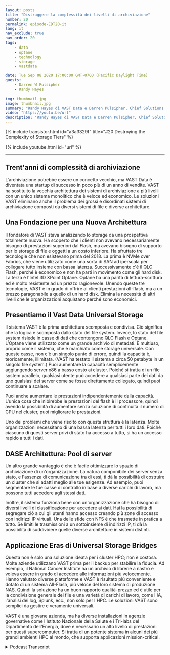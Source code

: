 ```yaml
---
layout: posts
title: "Distruggere la complessità dei livelli di archiviazione"
number: 20
permalink: episode-EDT20-it
lang: it
nav_exclude: true
nav_order: 20
tags:
    - data
    - optane
    - technology
    - storage
    - vastdata

date: Tue Sep 08 2020 17:00:00 GMT-0700 (Pacific Daylight Time)
guests:
    - Darren W Pulsipher
    - Randy Hayes

img: thumbnail.jpg
image: thumbnail.jpg
summary: "Randy Hayes di VAST Data e Darren Pulsipher, Chief Solutions Architect, Public Sector, Intel, discutono dell'innovativa architettura di storage di VAST Data che elimina la necessità di livelli utilizzando NVMe over Fabrics, QLC Flash e 3D XPoint Optane."
video: "https://youtu.be/url"
description: "Randy Hayes di VAST Data e Darren Pulsipher, Chief Solutions Architect, Public Sector, Intel, discutono dell'innovativa architettura di storage di VAST Data che elimina la necessità di livelli utilizzando NVMe over Fabrics, QLC Flash e 3D XPoint Optane."
---
```


<div>
{% include transistor.html id="a3a3329f" title="#20 Destroying the Complexity of Storage Tiers" %}

{% include youtube.html id="url" %}
</div>

---

## Trent'anni di complessità di archiviazione

L'archiviazione potrebbe essere un concetto vecchio, ma VAST Data è diventata una startup di successo in poco più di un anno di vendite. VAST ha sostituito la vecchia architettura dei sistemi di archiviazione a più livelli con un unico sistema monolitico che è veloce ed economico. Le soluzioni VAST eliminano anche il problema dei grossi e disordinati sistemi di archiviazione composti da diversi sistemi di file e diverse architetture.

## Una Fondazione per una Nuova Architettura

Il fondatore di VAST stava analizzando lo storage da una prospettiva totalmente nuova. Ha scoperto che i clienti non avevano necessariamente bisogno di prestazioni superiori dal Flash, ma avevano bisogno di supporto per lo storage di file e oggetti a un costo inferiore. Ha sfruttato tre tecnologie che non esistevano prima del 2018. La prima è NVMe over Fabrics, che viene utilizzato come una sorta di SAN ad iperscala per collegare tutto insieme con bassa latenza. Successivamente c'è il QLC Flash, perché è economico e non ha parti in movimento come gli hard disk. La terza è l'Intel 3D XPoint Optane. Optane ha una parità di lettura-scrittura ed è molto resistente ad un prezzo ragionevole. Unendo queste tre tecnologie, VAST è in grado di offrire ai clienti prestazioni all-flash, ma a un prezzo paragonabile a quello di un hard disk. Elimina la necessità di altri livelli che le organizzazioni acquistano perché sono economici.

## Presentiamo il Vast Data Universal Storage

Il sistema VAST è la prima architettura scomposta e condivisa. Ciò significa che la logica è scomposta dallo stato del file system. Invece, lo stato del file system risiede in casse di dati che contengono QLC Flash e Optane. L'Optane viene utilizzato come un grande archivio di metadati. È multiuso, proprio come il sistema, che è marchiato come storage universale. Con queste casse, non c'è un singolo punto di errore, quindi la capacità è, teoricamente, illimitata. (VAST ha testato il sistema a circa 50 petabyte in un singolo file system.) Puoi aumentare la capacità semplicemente aggiungendo server x86 a basso costo ai cluster. Poiché si tratta di un file system parallelo, qualsiasi utente può accedere a qualsiasi parte dei dati da uno qualsiasi dei server come se fosse direttamente collegato, quindi puoi continuare a scalare.

Puoi anche aumentare le prestazioni indipendentemente dalla capacità. L'unica cosa che inibirebbe le prestazioni del flash è il processore, quindi avendo la possibilità di aumentare senza soluzione di continuità il numero di CPU nel cluster, puoi migliorare le prestazioni.

Uno dei problemi che viene risolto con questa struttura è la latenza. Molte organizzazioni necessitano di una bassa latenza per tutti i loro dati. Poiché ciascuno di questi server privi di stato ha accesso a tutto, si ha un accesso rapido a tutti i dati.

## DASE Architettura: Pool di server

Un altro grande vantaggio è che è facile ottimizzare lo spazio di archiviazione di un'organizzazione. La natura componibile dei server senza stato, e l'assenza di comunicazione tra di essi, ti dà la possibilità di costruire un cluster che si adatti meglio alle tue esigenze. Ad esempio, puoi segmentare le tue casse di controllo in base a diverse carichi di lavoro, ma possono tutti accedere agli stessi dati.

Inoltre, il sistema funziona bene con un'organizzazione che ha bisogno di diversi livelli di classificazione per accedere ai dati. Hai la possibilità di segregare ciò a cui gli utenti hanno accesso creando più zone di accesso con indirizzi IP virtuali. Una delle sfide con NFS è che trasmette in pratica a tutto. Se limiti le trasmissioni a un sottoinsieme di indirizzi IP, ti dà la possibilità di suddividere quelle diverse architetture in sistemi distinti.

## Applicazione Eras di Universal Storage Bridges

Questa non è solo una soluzione ideata per i cluster HPC; non è costosa. Molte aziende utilizzano VAST prima per il backup per stabilire la fiducia. Ad esempio, il National Cancer Institute ha un archivio di librerie a nastro e voleva essere in grado di accedere alle informazioni più velocemente. Hanno valutato diverse piattaforme e VAST è risultato più conveniente e dotato di un sistema All-Flash, più veloce del loro sistema di produzione NAS. Quindi la soluzione ha un buon rapporto qualità-prezzo ed è utile per la condivisione generale dei file e una varietà di carichi di lavoro, come l'IA, l'analisi dei log, Splunk, ecc., non solo per l'HPC. Le soluzioni VAST sono semplici da gestire e veramente universali.

VAST è una giovane azienda, ma ha diverse installazioni in agenzie governative come l'Istituto Nazionale della Salute e i Tri-labs del Dipartimento dell'Energia, dove è necessario un alto livello di prestazioni per questi supercomputer. Si tratta di un potente sistema in alcuni dei più grandi ambienti HPC al mondo, che supporta applicazioni mission-critical.



<details>
<summary> Podcast Transcript </summary>

<p></p>

</details>
